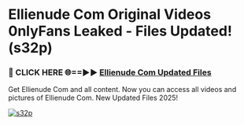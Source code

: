 # Ellienude Com Original Videos 0nlyFans Leaked - Files Updated! (s32p)

<h3>🔴 CLICK HERE 🌐==►► <a href="https://tinyurl.com/y5r63du9" rel="nofollow">Ellienude Com Updated Files</a></h3>

Get Ellienude Com and all content. Now you can access all videos and pictures of Ellienude Com. New Updated Files 2025!

[![s32p](https://i.imgur.com/UVo9nyh.gif)](https://tinyurl.com/y5r63du9)